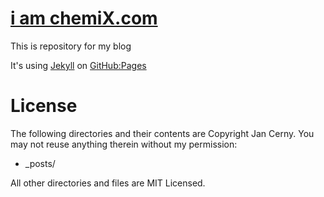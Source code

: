 [i am chemiX.com](http://iamchemix.com)
=================

This is repository for my blog

It's using [Jekyll](http://github.com/mojombo/jekyll) on [GitHub:Pages](http://pages.github.com/)

License
==========

The following directories and their contents are Copyright Jan Cerny. You may not reuse anything therein without my permission:

* _posts/

All other directories and files are MIT Licensed.
